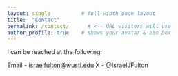 ```yaml
---
layout: single          # full-width page layout
title:  "Contact"
permalink: /contact/      # <-- URL visitors will use
author_profile: true    # shows your avatar & bio box
---
```


I can be reached at the following:

Email - israelfulton@wustl.edu
X - @IsraelJFulton
